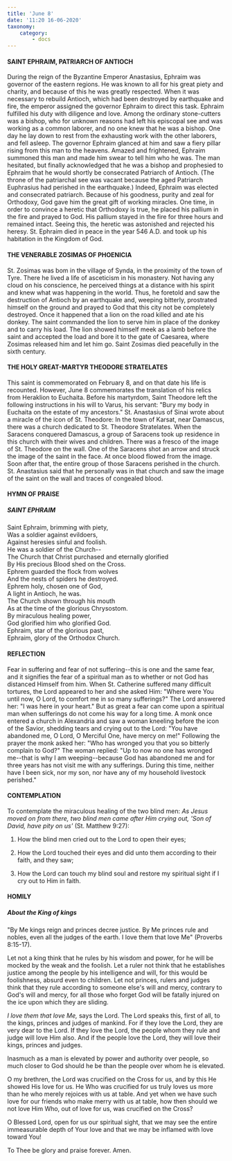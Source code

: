 ```yaml
---
title: 'June 8'
date: '11:20 16-06-2020'
taxonomy:
    category:
        - docs
---
```


#### SAINT EPHRAIM, PATRIARCH OF ANTIOCH

During the reign of the Byzantine Emperor Anastasius, Ephraim was governor of the eastern regions. He was known to all for his great piety and charity, and because of this he was greatly respected. When it was necessary to rebuild Antioch, which had been destroyed by earthquake and fire, the emperor assigned the governor Ephraim to direct this task. Ephraim fulfilled his duty with diligence and love. Among the ordinary stone-cutters was a bishop, who for unknown reasons had left his episcopal see and was working as a common laborer, and no one knew that he was a bishop. One day he lay down to rest from the exhausting work with the other laborers, and fell asleep. The governor Ephraim glanced at him and saw a fiery pillar rising from this man to the heavens. Amazed and frightened, Ephraim summoned this man and made him swear to tell him who he was. The man hesitated, but finally acknowledged that he was a bishop and prophesied to Ephraim that he would shortly be consecrated Patriarch of Antioch. (The throne of the patriarchal see was vacant because the aged Patriarch Euphrasius had perished in the earthquake.) Indeed, Ephraim was elected and consecrated patriarch. Because of his goodness, purity and zeal for Orthodoxy, God gave him the great gift of working miracles. One time, in order to convince a heretic that Orthodoxy is true, he placed his pallium in the fire and prayed to God. His pallium stayed in the fire for three hours and remained intact. Seeing this, the heretic was astonished and rejected his heresy. St. Ephraim died in peace in the year 546 A.D. and took up his habitation in the Kingdom of God.

#### THE VENERABLE ZOSIMAS OF PHOENICIA

St. Zosimas was bom in the village of Synda, in the proximity of the town of Tyre. There he lived a life of asceticism in his monastery. Not having any cloud on his conscience, he perceived things at a distance with his spirit and knew what was happening in the world. Thus, he foretold and saw the destruction of Antioch by an earthquake and, weeping bitterly, prostrated himself on the ground and prayed to God that this city not be completely destroyed. Once it happened that a lion on the road killed and ate his donkey. The saint commanded the lion to serve him in place of the donkey and to carry his load. The lion showed himself meek as a lamb before the saint and accepted the load and bore it to the gate of Caesarea, where Zosimas released him and let him go. Saint Zosimas died peacefully in the sixth century.

#### THE HOLY GREAT-MARTYR THEODORE STRATELATES

This saint is commemorated on February 8, and on that date his life is recounted. However, June 8 commemorates the translation of his relics from Heraklion to Euchaita. Before his martyrdom, Saint Theodore left the following instructions in his will to Varus, his servant: "Bury my body in Euchaita on the estate of my ancestors." St. Anastasius of Sinai wrote about a miracle of the icon of St. Theodore: In the town of Karsat, near Damascus, there was a church dedicated to St. Theodore Stratelates. When the Saracens conquered Damascus, a group of Saracens took up residence in this church with their wives and children. There was a fresco of the image of St. Theodore on the wall. One of the Saracens shot an arrow and struck the image of the saint in the face. At once blood flowed from the image. Soon after that, the entire group of those Saracens perished in the church. St. Anastasius said that he personally was in that church and saw the image of the saint on the wall and traces of congealed blood.


#### HYMN OF PRAISE

##### SAINT EPHRAIM

Saint Ephraim, brimming with piety,<br/>
Was a soldier against evildoers,<br/>
Against heresies sinful and foolish.<br/>
He was a soldier of the Church--<br/>
The Church that Christ purchased and eternally glorified<br/>
By His precious Blood shed on the Cross.<br/>
Ephrem guarded the flock from wolves<br/>
And the nests of spiders he destroyed.<br/>
Ephrem holy, chosen one of God,<br/>
A light in Antioch, he was.<br/>
The Church shown through his mouth<br/>
As at the time of the glorious Chrysostom.<br/>
By miraculous healing power,<br/>
God glorified him who glorified God.<br/>
Ephraim, star of the glorious past,<br/>
Ephraim, glory of the Orthodox Church.<br/>

#### REFLECTION

Fear in suffering and fear of not suffering--this is one and the same fear, and it signifies the fear of a spiritual man as to whether or not God has distanced Himself from him. When St. Catherine suffered many difficult tortures, the Lord appeared to her and she asked Him: "Where were You until now, O Lord, to comfort me in so many sufferings?" The Lord answered her: "I was here in your heart." But as great a fear can come upon a spiritual man when sufferings do not come his way for a long time. A monk once entered a church in Alexandria and saw a woman kneeling before the icon of the Savior, shedding tears and crying out to the Lord: "You have abandoned me, O Lord, O Merciful One, have mercy on me!" Following the prayer the monk asked her: "Who has wronged you that you so bitterly complain to God?" The woman replied: "Up to now no one has wronged me--that is why I am weeping--because God has abandoned me and for three years has not visit me with any sufferings. During this time, neither have I been sick, nor my son, nor have any of my household livestock perished."


#### CONTEMPLATION


To contemplate the miraculous healing of the two blind men: *As Jesus moved on from there, two blind men came after Him crying out, 'Son of David, have pity on us'* (St. Matthew 9:27):

1.  How the blind men cried out to the Lord to open their eyes;

1.  How the Lord touched their eyes and did unto them according to their faith, and they saw;

1.  How the Lord can touch my blind soul and restore my spiritual sight if I cry out to Him in faith.


#### HOMILY


##### About the King of kings

"By Me kings reign and princes decree justice. By Me princes rule and nobles, even all the judges of the earth. I love them that love Me" (Proverbs 8:15-17).

Let not a king think that he rules by his wisdom and power, for he will be mocked by the weak and the foolish. Let a ruler not think that he establishes justice among the people by his intelligence and will, for this would be foolishness, absurd even to children. Let not princes, rulers and judges think that they rule according to someone else's will and mercy, contrary to God's will and mercy, for all those who forget God will be fatally injured on the ice upon which they are sliding. 

*I love them that love Me,* says the Lord. The Lord speaks this, first of all, to the kings, princes and judges of mankind. For if they love the Lord, they are very dear to the Lord. If they love the Lord, the people whom they rule and judge will love Him also. And if the people love the Lord, they will love their kings, princes and judges.

Inasmuch as a man is elevated by power and authority over people, so much closer to God should he be than the people over whom he is elevated.

O my brethren, the Lord was crucified on the Cross for us, and by this He showed His love for us. He Who was crucified for us truly loves us more than he who merely rejoices with us at table. And yet when we have such love for our friends who make merry with us at table, how then should we not love Him Who, out of love for us, was crucified on the Cross?

O Blessed Lord, open for us our spiritual sight, that we may see the entire immeasurable depth of Your love and that we may be inflamed with love toward You!

To Thee be glory and praise forever. Amen. 
